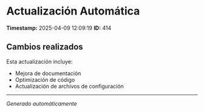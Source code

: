 # Actualización Automática

**Timestamp:** 2025-04-09 12:09:19
**ID:** 414

## Cambios realizados

Esta actualización incluye:
- Mejora de documentación
- Optimización de código
- Actualización de archivos de configuración

---
*Generado automáticamente*
